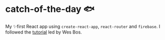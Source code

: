 # catch-of-the-day :fish:

My :sparkles:first React app using `create-react-app`, `react-router` and `firebase`.
I followed the [tutorial](https://reactforbeginners.com/) led by Wes Bos.
